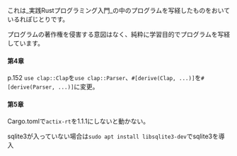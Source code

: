 これは_実践Rustプログラミング入門_の中のプログラムを写経したものをおいているれぽじとりです。

プログラムの著作権を侵害する意図はなく、純粋に学習目的でプログラムを写経しています。

#### 第4章

p.152 `use clap::Clap`を`use clap::Parser`、`#[derive(Clap, ...)]`を`#[derive(Parser, ...)]`に変更。

#### 第5章

Cargo.tomlで`actix-rt`を1.1.1にしないと動かない。

sqlite3が入っていない場合は`sudo apt install libsqlite3-dev`でsqlite3を導入
